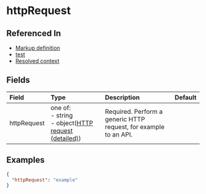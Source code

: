 
# httpRequest



## Referenced In

- [Markup definition](/docs/references/schemas/Markup%20definition)
- [test](/docs/references/schemas/test)
- [Resolved context](/docs/references/schemas/Resolved%20context)

## Fields

Field | Type | Description | Default
:-- | :-- | :-- | :--
httpRequest | one of:<br/>- string<br/>- object([HTTP request (detailed)](/docs/references/schemas/HTTP%20request%20(detailed))) | Required. Perform a generic HTTP request, for example to an API. | 

## Examples

```json
{
  "httpRequest": "example"
}
```
